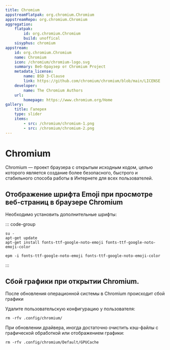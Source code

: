```yaml
---
title: Chromium
appstreamFlatpak: org.chromium.Chromium
appstreamRepo: org.chromium.Chromium
aggregation:
    flatpak:
        id: org.chromium.Chromium
        build: unoffical
    sisyphus: chromium
appstream:
    id: org.chromium.Chromium
    name: Chromium
    icon: /chromium/chromium-logo.svg
    summary: Веб-браузер от Chromium Project
    metadata_license:
        name: BSD 3-Clause
        link: https://github.com/chromium/chromium/blob/main/LICENSE
    developer:
        name: The Chromium Authors
    url:
        homepage: https://www.chromium.org/Home
gallery:
    title: Галерея
    type: slider
    items:
        - src: /chromium/chromium-1.png
        - src: /chromium/chromium-2.png
---
```


# Chromium

Chromium — проект браузера с открытым исходным кодом, целью которого является создание более безопасного, быстрого и стабильного способа работы в Интернете для всех пользователей.

<AGWGallery />

<!--@include: @apps/_parts/install/content-repo.md-->
<!--@include: @apps/_parts/install/content-flatpak.md-->
<!--@include: @apps/_parts/warns/unpriveleged-spases.md -->

## Отображение шрифта Emoji при просмотре веб-страниц в браузере Chromium

Необходимо установить дополнительные шрифты:

::: code-group

```shell[apt-get]
su -
apt-get update
apt-get install fonts-ttf-google-noto-emoji fonts-ttf-google-noto-emoji-color
```

```shell[epm]
epm -i fonts-ttf-google-noto-emoji fonts-ttf-google-noto-emoji-color
```

:::

## Сбой графики при открытии Chromium.

После обновления операционной системы в Chromium происходит сбой графики

Удалите пользовательскую конфигурацию у пользователя:

```shell
rm -rfv .config/chromium/
```

При обновлении драйвера, иногда достаточно очистить кэш-файлы с графической обработкой или отображением графики:

```shell
rm -rfv .config/chromium/Default/GPUCache
```
